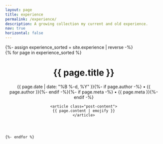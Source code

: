 ```yaml
---
layout: page
title: experience
permalink: /experience/
description: A growing collection my current and old experience.
nav: true
horizontal: false
---
```


<!-- pages/projects.md -->

<!-- Display projects without categories -->
  {%- assign experience_sorted = site.experience | reverse -%}   
  {% for page in experience_sorted %}

<div class="post">
<header class="post-header">
    <h1 class="post-title-experience">{{ page.title }}</h1>
    <p class="post-meta">{{ page.date | date: "%B %-d, %Y" }}{%- if page.author -%} • {{ page.author }}{%- endif -%}{%- if page.meta -%} • {{ page.meta }}{%- endif -%}</p>
    
    <article class="post-content">
    {{ page.content | emojify }}
    </article>


</header>
<h2 style="border-bottom: 1px solid var(--global-divider-color); margin-bottom: 1rem;"> </h2>

    {%- endfor %}
  
